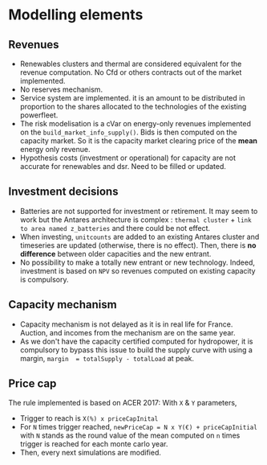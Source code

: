 # Modelling elements

## Revenues

* Renewables clusters and thermal are considered equivalent for the revenue computation. No Cfd or others contracts out of the market implemented.
* No reserves mechanism.
* Service system are implemented. it is an amount to be distributed in proportion to the shares allocated to the technologies of the existing powerfleet.
* The risk modelisation is a cVar on energy-only revenues implemented on the `build_market_info_supply()`. Bids is then computed on the capacity market. So it is the capacity market clearing price of the **mean** energy only revenue.
* Hypothesis costs (investment or operational) for capacity are not accurate for renewables and dsr. Need to be filled or updated.

## Investment decisions

* Batteries are not supported for investment or retirement. It may seem to work but the Antares architecture is complex : `thermal cluster` + `link to area named z_batteries` and there could be not effect.
* When investing, `unitcounts` are added to an existing Antares cluster and timeseries are updated (otherwise, there is no effect). Then, there is **no difference** between older capacities and the new entrant.
* No possibility to make a totally new entrant or new technology. Indeed, investment is based on `NPV` so revenues computed on existing capacity is compulsory.

## Capacity mechanism

* Capacity mechanism is not delayed as it is in real life for France. Auction, and incomes from the mechanism are on the same year.
* As we don't have the capacity certified computed for hydropower, it is compulsory to bypass this issue to build the supply curve with using a margin, `margin  = totalSupply - totalLoad` at peak.

## Price cap

The rule implemented is based on ACER 2017:
With `X` & `Y` parameters,
* Trigger to reach is `X(%) x priceCapInital`
* For `N` times trigger reached, `newPriceCap = N x Y(€) + priceCapInitial` with `N` stands as the round value of the mean computed on `n` times trigger is reached for each monte carlo year.
* Then, every next simulations are modified.
